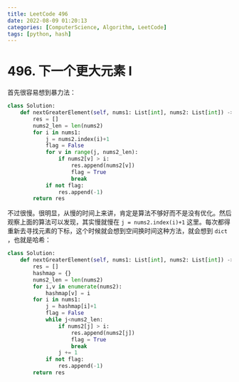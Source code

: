 ```yaml
---
title: LeetCode 496
date: 2022-08-09 01:20:13
categories: [ComputerScience, Algorithm, LeetCode]
tags: [python, hash]
---
```


# 496. 下一个更大元素 I

首先很容易想到暴力法：

```python
class Solution:
    def nextGreaterElement(self, nums1: List[int], nums2: List[int]) -> List[int]:
        res = []
        nums2_len = len(nums2)
        for i in nums1:
            j = nums2.index(i)+1
            flag = False
            for v in range(j, nums2_len):
                if nums2[v] > i:
                    res.append(nums2[v])
                    flag = True
                    break
            if not flag:
                res.append(-1)
        return res
```

不过很慢。很明显，从慢的时间上来讲，肯定是算法不够好而不是没有优化。然后观察上面的算法可以发现，其实慢就慢在 `j = nums2.index(i)+1` 这里。每次都得重新去寻找元素的下标，这个时候就会想到空间换时间这种方法，就会想到 `dict` ，也就是哈希：

```python
class Solution:
    def nextGreaterElement(self, nums1: List[int], nums2: List[int]) -> List[int]:
        res = []
        hashmap = {}
        nums2_len = len(nums2)
        for i,v in enumerate(nums2):
            hashmap[v] = i
        for i in nums1:
            j = hashmap[i]+1
            flag = False
            while j<nums2_len:
                if nums2[j] > i:
                    res.append(nums2[j])
                    flag = True
                    break
                j += 1
            if not flag:
                res.append(-1)
        return res
```

